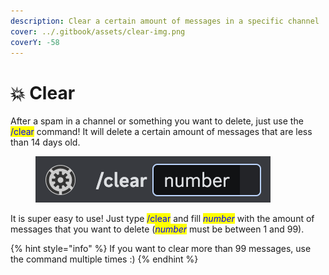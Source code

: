 ```yaml
---
description: Clear a certain amount of messages in a specific channel
cover: ../.gitbook/assets/clear-img.png
coverY: -58
---
```


# 💥 Clear

After a spam in a channel or something you want to delete, just use the <mark style="color:blue;">/clear</mark> command! It will delete a certain amount of messages that are less than 14 days old.

<figure><img src="../.gitbook/assets/clear-img.png" alt=""><figcaption></figcaption></figure>

It is super easy to use! Just type <mark style="color:blue;">/clear</mark> and fill _<mark style="color:blue;">number</mark>_ with the amount of messages that you want to delete (_<mark style="color:blue;">number</mark>_ must be between 1 and 99).

{% hint style="info" %}
If you want to clear more than 99 messages, use the command multiple times :)
{% endhint %}
